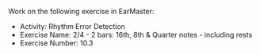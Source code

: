 Work on the following exercise in EarMaster:
- Activity: Rhythm Error Detection
- Exercise Name: 2/4 - 2 bars: 16th, 8th & Quarter notes - including rests
- Exercise Number: 10.3

